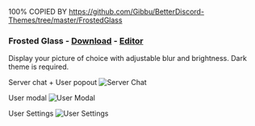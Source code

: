 100% COPIED BY https://github.com/Gibbu/BetterDiscord-Themes/tree/master/FrostedGlass

### Frosted Glass - [Download](https://betterdiscord.net/ghdl?id=3197) - [Editor](https://gibbu.me/themegen/frostedglass)
Display your picture of choice with adjustable blur and brightness. Dark theme is required.

Server chat + User popout
![Server Chat](https://i.imgur.com/Gr8JJAv.jpg)

User modal
![User Modal](https://i.imgur.com/xnUQ1Ek.jpg)

User Settings
![User Settings](https://i.imgur.com/qfMW8HI.jpg)

